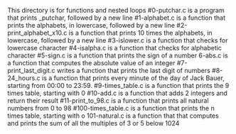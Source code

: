 This directory is for functions and nested loops
#0-putchar.c is a program that prints _putchar, followed by a new line
#1-alphabet.c is a function that prints the alphabets, in lowercase, followed by a new line
#2-print_alphabet_x10.c is a function that prints 10 times the alphabets, in lowercase, followed by a new line
#3-islower.c is a function that checks for lowercase character
#4-isalpha.c is a function that checks for alphabetic character
#5-sign.c is a function that prints the sign of a number
6-abs.c is a function that computes the absolute value of an integer
#7-print_last_digit.c writes a function that prints the last digit of numbers
#8-24_hours.c is a function that prints every minute of the day of Jack Bauer, starting from 00:00 to 23:59.
#9-times_table.c is a function that prints the 9 times table, starting with 0
#10-add.c is a function that adds 2 integers and return their result
#11-print_to_98.c is a function that prints all natural numbers from 0 to 98
#100-times_table.c is a function that prints the n times table, starting with o
101-natural.c is a function that that computes and prints the sum of all the multiples of 3 or 5 below 1024
